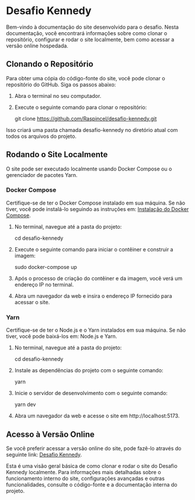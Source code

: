 # Desafio Kennedy

Bem-vindo à documentação do site desenvolvido para o desafio. Nesta documentação, você encontrará informações sobre como clonar o repositório, configurar e rodar o site localmente, bem como acessar a versão online hospedada.

## Clonando o Repositório

Para obter uma cópia do código-fonte do site, você pode clonar o repositório do GitHub. Siga os passos abaixo:

1. Abra o terminal no seu computador.
2. Execute o seguinte comando para clonar o repositório:

    git clone https://github.com/Raspincel/desafio-kennedy.git

Isso criará uma pasta chamada desafio-kennedy no diretório atual com todos os arquivos do projeto.

## Rodando o Site Localmente

O site pode ser executado localmente usando Docker Compose ou o gerenciador de pacotes Yarn.

### Docker Compose

Certifique-se de ter o Docker Compose instalado em sua máquina. Se não tiver, você pode instalá-lo seguindo as instruções em: [Instalação do Docker Compose](https://docs.docker.com/compose/install/).

1. No terminal, navegue até a pasta do projeto:

    cd desafio-kennedy

2. Execute o seguinte comando para iniciar o contêiner e construir a imagem:

    sudo docker-compose up

3. Após o processo de criação do contêiner e da imagem, você verá um endereço IP no terminal.

4. Abra um navegador da web e insira o endereço IP fornecido para acessar o site.

### Yarn

Certifique-se de ter o Node.js e o Yarn instalados em sua máquina. Se não tiver, você pode baixá-los em: Node.js e Yarn.

1. No terminal, navegue até a pasta do projeto:

    cd desafio-kennedy

2. Instale as dependências do projeto com o seguinte comando:

    yarn

3. Inicie o servidor de desenvolvimento com o seguinte comando:

    yarn dev

4. Abra um navegador da web e acesse o site em http://localhost:5173.

## Acesso à Versão Online

Se você preferir acessar a versão online do site, pode fazê-lo através do seguinte link: [Desafio Kennedy](https://desafio-kennedy.vercel.app).

Esta é uma visão geral básica de como clonar e rodar o site do Desafio Kennedy localmente. Para informações mais detalhadas sobre o funcionamento interno do site, configurações avançadas e outras funcionalidades, consulte o código-fonte e a documentação interna do projeto.
